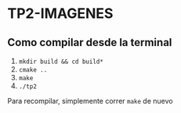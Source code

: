 # TP2-IMAGENES

## Como compilar desde la terminal
1. `mkdir build && cd build*`
2. `cmake ..`
3. `make`
4. `./tp2`

Para recompilar, simplemente correr `make` de nuevo